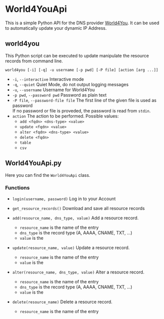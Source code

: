 
# World4YouApi
This is a simple Python API for the DNS provider [World4You](https://www.world4you.com/).
It can be used to automatically update your dynamic IP Address.

## world4you
This Python script can be executed to update manipulate the resource records 
from command line.

```world4you [-i] [-q] -u username [-p pwd] [-P file] [action [arg ...]]```
* ```-i```, ```--interactive``` Interactive mode
* ```-q```, ```--quiet``` Quiet Mode, do not output logging messages
* ```-u```, ```--username``` Username for World4You
* ```-p pwd```, ```--password pwd``` Password as plain text
* ```-P file```, ```--password-file file``` The first line of the given file is used as password  
If no password or file is proveded, the password is read from ```stdin```.
* ```action``` The action to be performed. Possible values: 
    * ```add <fqdn> <dns-type> <value>```
    * ```update <fqdn> <value>```
    * ```alter <fqdn> <dns-type> <value>```
    * ```delete <fqdn>```
    * ```table```
    * ```csv```

## World4YouApi.py
Here you can find the ```World4YouApi``` class. 

### Functions
* ```login(username, password)```
Log in to your Account 

* ```get_resource_records()```
    Download and save all resource records

* ```add(resource_name, dns_type, value)```
    Add a resource record.
    * ```resource_name``` is the name of the entry
    * ```dns_type``` is the record type (A, AAAA, CNAME, TXT, ...)
    * ```value``` is the 

* ```update(resource_name, value)```
    Update a resource record.
    * ```resource_name``` is the name of the entry
    * ```value``` is the 

* ```alter(resource_name, dns_type, value)```
    Alter a resource record.
    * ```resource_name``` is the name of the entry
    * ```dns_type``` is the record type (A, AAAA, CNAME, TXT, ...)
    * ```value``` is the 

* ```delete(resource_name)```
    Delete a resource record.
    * ```resource_name``` is the name of the entry

